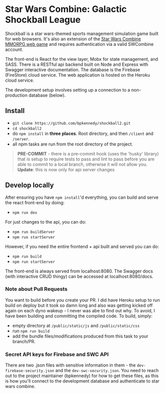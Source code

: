 Star Wars Combine: Galactic Shockball League
================
Shockball is a star wars-themed sports management simulation game built for web browsers. It's also an extension of the [Star Wars Combine MMORPG web game](http://swcombine.com) and requires authentication via a valid SWCombine account.

The front-end is React for the view layer, Mobx for state management, and SASS. There is a RESTful api backend built on Node and Express with Swagger interactive documentation. The database is the Firebase (FireStore) cloud service. The web application is hosted on the Heroku cloud service.

The development setup involves setting up a connection to a non-production database (below).

## Install
* `git clone https://github.com/bpkennedy/shockball2.git`
* `cd shockball2`
* do `npm install` in **three places**. Root directory, and then `/client` and `/server`.
* all npm tasks are run from the root directory of the project.

>**PRE-COMMIT** - there is a pre-commit hook (uses the 'husky' library) that is setup to require tests to pass and lint to pass before you are able to commit to a local branch, otherwise it will not allow you. **Update**: this is now only for api server changes

## Develop locally
After ensuring you have `npm install`'d everything, you can build and serve the react front-end by doing:
* `npm run dev`

For just changes to the api, you can do:
* `npm run buildServer`
* `npm run startServer`

However, if you need the entire frontend + api built and served you can do:
* `npm run build`
* `npm run startServer`

The front-end is always served from localhost:8080. The Swagger docs (with interactive CRUD thingy) can be accessed at localhost:8080/docs.

### Note about Pull Requests
You want to build before you create your PR. I did have Heroku setup to run build on deploy but it took so damn long and also was getting kicked off again on each dyno wakeup - I never was abe to find out why. To avoid, I have been building and committing the compiled code.  To build, simply:
* empty directory at `/public/static/js` and `/public/static/css`
* run `npm run build`
* add the bundle files/modifications produced from this task to your branch/PR.

### Secret API keys for Firebase and SWC API
There are two .json files with sensitive information in them - the `dev-firebase-security.json` and the `dev-swc-security.json`. You need to reach out to the project maintainer (bpkennedy) for how to get these files, as this is how you'll connect to the development database and authenticate to star wars combine.

